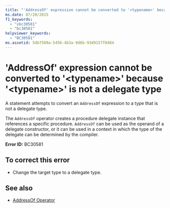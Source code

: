 ```yaml
---
title: "'AddressOf' expression cannot be converted to '<typename>' because '<typename>' is not a delegate type"
ms.date: 07/20/2015
f1_keywords: 
  - "vbc30581"
  - "bc30581"
helpviewer_keywords: 
  - "BC30581"
ms.assetid: 5db7589a-5456-4b3a-9d6b-93d9157f0484
---
```

# 'AddressOf' expression cannot be converted to '\<typename>' because '\<typename>' is not a delegate type
A statement attempts to convert an `AddressOf` expression to a type that is not a delegate type.  
  
 The `AddressOf` operator creates a procedure delegate instance that references a specific procedure. `AddressOf` can be used as the operand of a delegate constructor, or it can be used in a context in which the type of the delegate can be determined by the compiler.  
  
 **Error ID:** BC30581  
  
## To correct this error  
  
-   Change the target type to a delegate type.  
  
## See also
- [AddressOf Operator](../../visual-basic/language-reference/operators/addressof-operator.md)

